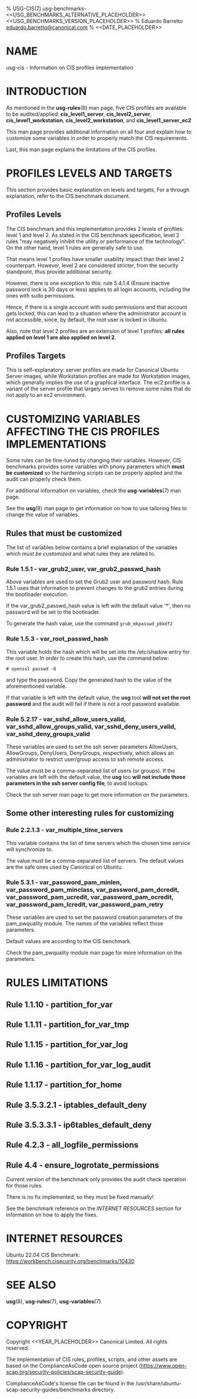 % USG-CIS(7) usg-benchmarks-<<USG_BENCHMARKS_ALTERNATIVE_PLACEHOLDER>> <<USG_BENCHMARKS_VERSION_PLACEHOLDER>>
% Eduardo Barretto <eduardo.barretto@canonical.com>
% <<DATE_PLACEHOLDER>>

# NAME
usg-cis - Information on CIS profiles implementation

# INTRODUCTION
As mentioned in the **usg-rules**(8) man page, five CIS profiles are available to be audited/applied: **cis_level1_server**, **cis_level2_server**, **cis_level1_workstation**, **cis_level2_workstation**, and **cis_level1_server_ec2**

This man page provides additional information on all four and explain how to customize some variables in order to properly match the CIS requirements.

Last, this man page explains the limitations of the CIS profiles.

# PROFILES LEVELS AND TARGETS
This section provides basic explanation on levels and targets, For a through explanation, refer to the CIS benchmark document.

## Profiles Levels
The CIS benchmark and this implementation provides 2 levels of profiles: level 1 and level 2.
As stated in the CIS benchmark specification, level 2 rules "may negatively inhibit the utility or performance of the technology". On the
other hand, level 1 rules are generally safe to use.

That means level 1 profiles have smaller usability impact than their level 2 counterpart. However, level 2 are considered stricter, from the security standpoint, thus provide additional security.

However, there is one exception to this: rule 5.4.1.4 (Ensure inactive password lock is 30 days or less) applies to all login accounts, including the ones
with sudo permissions.

Hence, if there is a single account with sudo permissions and that account gets locked, this can lead to a situation where the administrator account is not
accessible, since, by default, the root user is locked in Ubuntu.

Also, note that level 2 profiles are an extension of level 1 profiles: **all rules applied on level 1 are also applied on level 2**.

## Profiles Targets
This is self-explanatory: server profiles are made for Canonical Ubuntu Server images, while Workstation profiles are made for Workstation images, which generally implies the use of a graphical interface. The ec2 profile is a variant of the server profile that largely serves to remove some rules that do not apply to an ec2 environment.

# CUSTOMIZING VARIABLES AFFECTING THE CIS PROFILES IMPLEMENTATIONS
Some rules can be fine-tuned by changing their variables. However, CIS benchmarks provides some variables with phony parameters which **must be customized** so the hardening scripts can be properly applied and the audit can properly check them.

For additional information on variables, check the **usg-variables**(7) man page.

See the **usg**(8) man page to get information on how to use tailoring files to change the value of variables.

## Rules that must be customized
The list of variables below contains a brief explanation of the variables which *must be customized* and what rules they are related to.

### Rule 1.5.1 - var\_grub2\_user, var\_grub2\_passwd\_hash
Above variables are used to set the Grub2 user and password hash. Rule 1.5.1 uses that information to prevent changes to the grub2 entries during the bootloader execution.

If the var\_grub2\_passwd\_hash value is left with the default value '\*', then no password will be set to the bootloader.

To generate the hash value, use the command `grub_mkpasswd_pbkdf2`

### Rule 1.5.3 - var\_root\_passwd\_hash
This variable holds the hash which will be set into the /etc/shadow entry for the root user. In order to create this hash, use the command below:

`# openssl passwd -6`

and type the password. Copy the generated hash to the value of the aforementioned variable.

If that variable is left with the default value, the **usg** tool **will not set the root password** and the audit will fail if there is not a root password available.

### Rule 5.2.17 - var\_sshd\_allow\_users\_valid, var\_sshd\_allow\_groups\_valid, var\_sshd\_deny\_users\_valid, var\_sshd\_deny\_groups\_valid
These variables are used to set the ssh server parameters AllowUsers, AllowGroups, DenyUsers, DenyGroups, respectively, which allows an administrator to restrict user/group access to ssh remote access.

The value must be a comma-separated list of users (or groups). If the variables are left with the default value, the **usg** too **will not include those parameters in the ssh server config file**, to avoid lockups.

Check the ssh server man page to get more information on the parameters.

## Some other interesting rules for customizing

### Rule 2.2.1.3 - var\_multiple\_time\_servers
This variable contains the list of time servers which the chosen time service will synchronize to.

The value must be a comma-separated list of servers. The default values are the safe ones used by Canonical on Ubuntu.

### Rule 5.3.1 - var\_password\_pam\_minlen, var\_password\_pam\_minclass, var\_password\_pam\_dcredit, var\_password\_pam\_ucredit, var\_password\_pam\_ocredit, var\_password\_pam\_lcredit, var\_password\_pam\_retry
These variables are used to set the password creation parameters of the pam\_pwquality module. The names of the variables reflect those parameters.

Default values are according to the CIS benchmark.

Check the pam\_pwquality module man page for more information on the parameters.

# RULES LIMITATIONS
## Rule 1.1.10 - partition\_for\_var
## Rule 1.1.11 - partition\_for\_var\_tmp
## Rule 1.1.15 - partition\_for\_var\_log
## Rule 1.1.16 - partition\_for\_var\_log\_audit
## Rule 1.1.17 - partition\_for\_home
## Rule 3.5.3.2.1 - iptables\_default\_deny
## Rule 3.5.3.3.1 - ip6tables\_default\_deny
## Rule 4.2.3 - all\_logfile\_permissions
## Rule 4.4 - ensure\_logrotate\_permissions
Current version of the benchmark only provides the audit check operation for those rules.

There is no fix implemented, so they must be fixed manually!

See the benchmark reference on the *INTERNET RESOURCES* section for information on how to apply the fixes.

# INTERNET RESOURCES
Ubuntu 22.04 CIS Benchmark: https://workbench.cisecurity.org/benchmarks/10430

# SEE ALSO
**usg**(8), **usg-rules**(7), **usg-variables**(7)

# COPYRIGHT
Copyright <<YEAR_PLACEHOLDER>> Canonical Limited. All rights reserved.

The implementation of CIS rules, profiles, scripts, and other assets are based on the ComplianceAsCode open source project (https://www.open-scap.org/security-policies/scap-security-guide).

ComplianceAsCode's license file can be found in the /usr/share/ubuntu-scap-security-guides/benchmarks directory.
